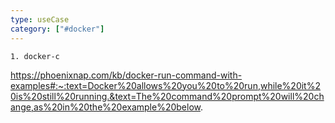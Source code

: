 ```yaml
---
type: useCase
category: ["#docker"]
---
```



```ad-note
1. docker-c
```

https://phoenixnap.com/kb/docker-run-command-with-examples#:~:text=Docker%20allows%20you%20to%20run,while%20it%20is%20still%20running.&text=The%20command%20prompt%20will%20change,as%20in%20the%20example%20below.





```ad-example

```